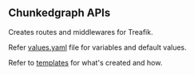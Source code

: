 ## Chunkedgraph APIs

Creates routes and middlewares for Treafik.

Refer [values.yaml](https://github.com/ZettaAI/helm-charts/blob/master/charts/traefik-routes/values.yaml) file for variables and default values.

Refer to [templates](https://github.com/ZettaAI/helm-charts/blob/master/charts/traefik-routes/templates) for what's created and how.
